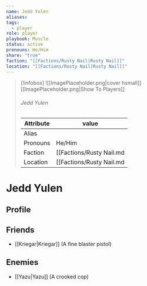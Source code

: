 ```yaml
---
name: Jedd Yulen
aliases: 
tags:
  - player
role: player
playbook: Muscle
status: active
pronouns: He/Him
share: "true"
faction: "[[Factions/Rusty Nail|Rusty Nail]]"
location: "[[Factions/Rusty Nail|Rusty Nail]]"
---
```



> [!infobox]
> ![[ImagePlaceholder.png|cover hsmall]]
> [[ImagePlaceholder.png|Show To Players]]
> ###### Jedd Yulen
> Attribute |  value |
> ---|---|
> Alias | 
> Pronouns | He/Him
> Faction | [[Factions/Rusty Nail.md|Rusty Nail]]
> Location | [[Factions/Rusty Nail.md|Rusty Nail]] |

# Jedd Yulen
## Profile

## Friends
- [[Kriegar|Kriegar]] (A fine blaster pistol)
## Enemies
- [[Yazu|Yazu]] (A crooked cop)
